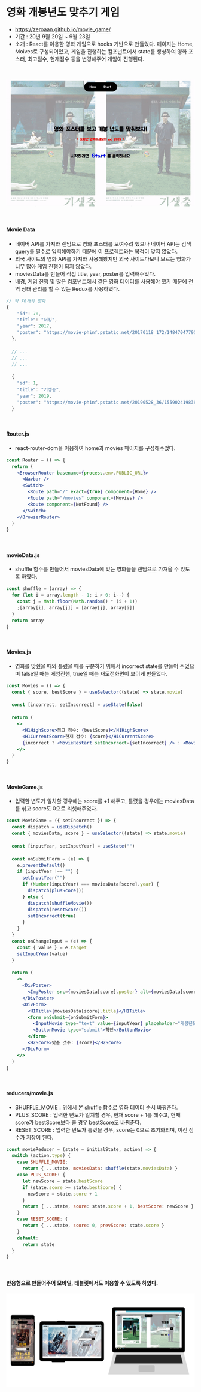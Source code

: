 # 영화 개봉년도 맞추기 게임

- https://zeroaan.github.io/movie_game/
- 기간 : 20년 9월 20일 ~ 9월 23일
- 소개 : React를 이용한 영화 게임으로 hooks 기반으로 만들었다. 페이지는 Home, Moives로 구성되어있고, 게임을 진행하는 컴포넌트에서 state를 생성하여 영화 포스터, 최고점수, 현재점수 등을 변경해주어 게임이 진행된다.

<br>

![screen](./img/screen.gif)

<br>

#### Movie Data

- 네이버 API를 가져와 랜덤으로 영화 포스터를 보여주려 했으나 네이버 API는 검색 query를 필수로 입력해야하기 때문에 이 프로젝트와는 목적이 맞지 않았다.
- 외국 사이트의 영화 API를 가져와 사용해봤지만 외국 사이트다보니 모르는 영화가 너무 많아 게임 진행이 되지 않았다.
- moviesData를 만들어 직접 title, year, poster를 입력해주었다.
- 배경, 게임 진행 및 많은 컴포넌트에서 같은 영화 데이터를 사용해야 했기 때문에 전역 상태 관리를 할 수 있는 Redux를 사용하였다.

```javascript
// 약 70개의 영화
{
    "id": 70,
    "title": "더킹",
    "year": 2017,
    "poster": "https://movie-phinf.pstatic.net/20170118_172/1484704779507T3ahF_JPEG/movie_image.jpg"
  },

  // ...
  // ...
  // ...

  {
    "id": 1,
    "title": "기생충",
    "year": 2019,
    "poster": "https://movie-phinf.pstatic.net/20190528_36/1559024198386YVTEw_JPEG/movie_image.jpg"
  }
```

<br>

#### Router.js

- react-router-dom을 이용하여 home과 movies 페이지를 구성해주었다.

```jsx
const Router = () => {
  return (
    <BrowserRouter basename={process.env.PUBLIC_URL}>
      <Navbar />
      <Switch>
        <Route path="/" exact={true} component={Home} />
        <Route path="/movies" component={Movies} />
        <Route component={NotFound} />
      </Switch>
    </BrowserRouter>
  )
}
```

<br>

#### movieData.js

- shuffle 함수를 만들어서 moviesData에 있는 영화들을 랜덤으로 가져올 수 있도록 하였다.

```javascript
const shuffle = (array) => {
  for (let i = array.length - 1; i > 0; i--) {
    const j = Math.floor(Math.random() * (i + 1))
    ;[array[i], array[j]] = [array[j], array[i]]
  }
  return array
}
```

<br>

#### Movies.js

- 영화를 맞췄을 때와 틀렸을 때를 구분하기 위해서 incorrect state를 만들어 주었으며 false일 때는 게임진행, true일 때는 재도전화면이 보이게 만들었다.

```jsx
const Movies = () => {
  const { score, bestScore } = useSelector((state) => state.movie)

  const [incorrect, setIncorrect] = useState(false)

  return (
    <>
      <H1HighScore>최고 점수: {bestScore}</H1HighScore>
      <H1CurrentScore>현재 점수: {score}</H1CurrentScore>
      {incorrect ? <MovieRestart setIncorrect={setIncorrect} /> : <MovieGame setIncorrect={setIncorrect} />}
    </>
  )
}
```

<br>

#### MovieGame.js

- 입력한 년도가 일치할 경우에는 score를 +1 해주고, 틀렸을 경우에는 moviesData를 섞고 score도 0으로 리셋해주었다.

```jsx
const MovieGame = ({ setIncorrect }) => {
  const dispatch = useDispatch()
  const { moviesData, score } = useSelector((state) => state.movie)

  const [inputYear, setInputYear] = useState("")

  const onSubmitForm = (e) => {
    e.preventDefault()
    if (inputYear !== "") {
      setInputYear("")
      if (Number(inputYear) === moviesData[score].year) {
        dispatch(plusScore())
      } else {
        dispatch(shuffleMovie())
        dispatch(resetScore())
        setIncorrect(true)
      }
    }
  }
  const onChangeInput = (e) => {
    const { value } = e.target
    setInputYear(value)
  }

  return (
    <>
      <DivPoster>
        <ImgPoster src={moviesData[score].poster} alt={moviesData[score].title} title={moviesData[score].title} />
      </DivPoster>
      <DivForm>
        <H1Title>{moviesData[score].title}</H1Title>
        <form onSubmit={onSubmitForm}>
          <InputMovie type="text" value={inputYear} placeholder="개봉년도 입력(숫자만 입력)" onChange={onChangeInput} />
          <ButtonMovie type="submit">확인</ButtonMovie>
        </form>
        <H2Score>맞춘 갯수: {score}</H2Score>
      </DivForm>
    </>
  )
}
```

<br>

#### reducers/movie.js

- SHUFFLE_MOVIE : 위에서 본 shuffle 함수로 영화 데이터 순서 바꿔준다.
- PLUS_SCORE : 입력한 년도가 일치할 경우, 현재 score + 1를 해주고, 현재 score가 bestScore보다 클 경우 bestScore도 바꿔준다.
- RESET_SCORE : 입력한 년도가 틀렸을 경우, score는 0으로 초기화되며, 이전 점수가 저장이 된다.

```js
const movieReducer = (state = initialState, action) => {
  switch (action.type) {
    case SHUFFLE_MOVIE:
      return { ...state, moviesData: shuffle(state.moviesData) }
    case PLUS_SCORE: {
      let newScore = state.bestScore
      if (state.score >= state.bestScore) {
        newScore = state.score + 1
      }
      return { ...state, score: state.score + 1, bestScore: newScore }
    }
    case RESET_SCORE: {
      return { ...state, score: 0, prevScore: state.score }
    }
    default:
      return state
  }
}
```

<br>

#### 반응형으로 만들어주어 모바일, 태블릿에서도 이용할 수 있도록 하였다.

![responsive](./img/responsive.png)
